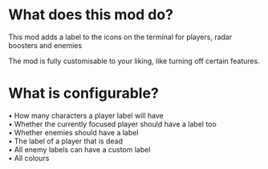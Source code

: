 # What does this mod do?
  
This mod adds a label to the icons on the terminal for players, radar boosters and enemies

The mod is fully customisable to your liking, like turning off certain features.

# What is configurable?
  
• How many characters a player label will have  
• Whether the currently focused player should have a label too  
• Whether enemies should have a label  
• The label of a player that is dead  
• All enemy labels can have a custom label  
• All colours  
